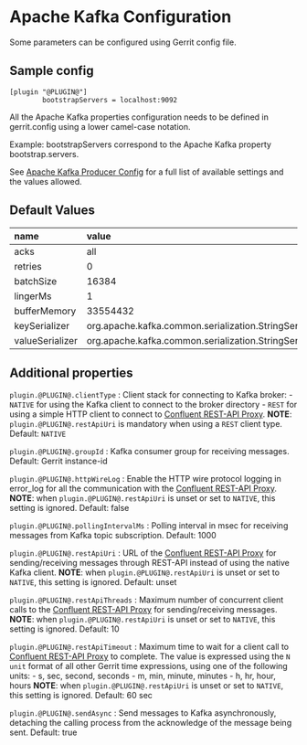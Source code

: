 Apache Kafka Configuration
======================

Some parameters can be configured using Gerrit config file.

Sample config
---------------------

```
[plugin "@PLUGIN@"]
        bootstrapServers = localhost:9092
```

All the Apache Kafka properties configuration needs to
be defined in gerrit.config using a lower camel-case notation.

Example: bootstrapServers correspond to the Apache Kafka property
bootstrap.servers.

See [Apache Kafka Producer Config](http://kafka.apache.org/documentation.html#producerconfigs)
for a full list of available settings and the values allowed.

Default Values
-----------------

|name                 | value
|:--------------------|:------------------
| acks                | all
| retries             | 0
| batchSize           | 16384
| lingerMs            | 1
| bufferMemory        | 33554432
| keySerializer       | org.apache.kafka.common.serialization.StringSerializer
| valueSerializer     | org.apache.kafka.common.serialization.StringSerializer

Additional properties
---------------------

`plugin.@PLUGIN@.clientType`
:	Client stack for connecting to Kafka broker:
    - `NATIVE` for using the Kafka client to connect to the broker directory
    - `REST` for using a simple HTTP client to connect to
      [Confluent REST-API Proxy](https://docs.confluent.io/platform/current/kafka-rest/index.html).
      **NOTE**: `plugin.@PLUGIN@.restApiUri` is mandatory when using a `REST` client type.
	Default: `NATIVE`

`plugin.@PLUGIN@.groupId`
:	Kafka consumer group for receiving messages.
	Default: Gerrit instance-id

`plugin.@PLUGIN@.httpWireLog`
:	Enable the HTTP wire protocol logging in error_log for all the communication with
	the [Confluent REST-API Proxy](https://docs.confluent.io/platform/current/kafka-rest/index.html).
	**NOTE**: when `plugin.@PLUGIN@.restApiUri` is unset or set to `NATIVE`, this setting is ignored.
	Default: false

`plugin.@PLUGIN@.pollingIntervalMs`
:	Polling interval in msec for receiving messages from Kafka topic subscription.
	Default: 1000

`plugin.@PLUGIN@.restApiUri`
:	URL of the
	[Confluent REST-API Proxy](https://docs.confluent.io/platform/current/kafka-rest/index.html)
	for sending/receiving messages through REST-API instead of using the native Kafka client.
	**NOTE**: when `plugin.@PLUGIN@.restApiUri` is unset or set to `NATIVE`, this setting is ignored.
	Default: unset

`plugin.@PLUGIN@.restApiThreads`
:	Maximum number of concurrent client calls to the
	[Confluent REST-API Proxy](https://docs.confluent.io/platform/current/kafka-rest/index.html)
	for sending/receiving messages.
	**NOTE**: when `plugin.@PLUGIN@.restApiUri` is unset or set to `NATIVE`, this setting is ignored.
	Default: 10

`plugin.@PLUGIN@.restApiTimeout`
:	Maximum time to wait for a client call to
	[Confluent REST-API Proxy](https://docs.confluent.io/platform/current/kafka-rest/index.html)
	to complete.
	The value is expressed using the `N unit` format of all other Gerrit time expressions, using
	one of the following units:
	- s, sec, second, seconds
	- m, min, minute, minutes
	- h, hr, hour, hours
	**NOTE**: when `plugin.@PLUGIN@.restApiUri` is unset or set to `NATIVE`, this setting is ignored.
	Default: 60 sec

`plugin.@PLUGIN@.sendAsync`
:	Send messages to Kafka asynchronously, detaching the calling process from the
	acknowledge of the message being sent.
	Default: true

